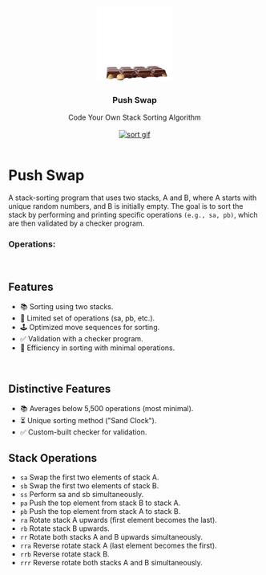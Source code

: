<div align="center">
<a href="https://github.com/hadi14250">
    <img src="github_gifs/stack.gif" alt="stack gif" width="150" height="150">
  </a>
  <h3 align="center">Push Swap</h3>
Code Your Own Stack Sorting Algorithm
  <br>
  <br>
</div>

<div align="center">
<a href="https://github.com/hadi14250">
    <img src="github_gifs/sort.gif" alt="sort gif"  width="600" height="400">
  </a>


</div>

<br>

# Push Swap

A stack-sorting program that uses two stacks, A and B, where A starts with unique random numbers, and B is initially empty. The goal is to sort the stack by performing and printing specific operations `(e.g., sa, pb)`, which are then validated by a checker program.

### Operations:

<br>

## Features

  - 📚 Sorting using two stacks.
  - 🔀 Limited set of operations (sa, pb, etc.).
  - 🕹️ Optimized move sequences for sorting.
  - ✅ Validation with a checker program.
  - 🧠 Efficiency in sorting with minimal operations.

<br>

## Distinctive Features

  - 📚 Averages below 5,500 operations (most minimal).
  - ⏳ Unique sorting method ("Sand Clock").
  - ✅ Custom-built checker for validation.


## Stack Operations

- `sa` Swap the first two elements of stack A.
- `sb` Swap the first two elements of stack B.
- `ss` Perform sa and sb simultaneously.
- `pa` Push the top element from stack B to stack A.
- `pb` Push the top element from stack A to stack B.
- `ra` Rotate stack A upwards (first element becomes the last).
- `rb` Rotate stack B upwards.
- `rr` Rotate both stacks A and B upwards simultaneously.
- `rra` Reverse rotate stack A (last element becomes the first).
- `rrb` Reverse rotate stack B.
- `rrr` Reverse rotate both stacks A and B simultaneously.

<br>

